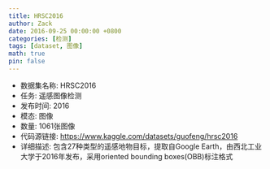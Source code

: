 ```yaml
---
title: HRSC2016
author: Zack
date: 2016-09-25 00:00:00 +0800
categories: [检测]
tags: [dataset, 图像]
math: true
pin: false
---
```

- 数据集名称: HRSC2016
- 任务: 遥感图像检测
- 发布时间: 2016
- 模态: 图像
- 数量: 1061张图像
- 代码源链接: https://www.kaggle.com/datasets/guofeng/hrsc2016
- 详细描述: 包含27种类型的遥感地物目标，提取自Google Earth，由西北工业大学于2016年发布，采用oriented bounding boxes(OBB)标注格式
